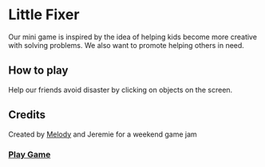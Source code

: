 # Little Fixer
Our mini game is inspired by the idea of helping kids become more creative with solving problems. We also want to promote helping others in need.

## How to play
Help our friends avoid disaster by clicking on objects on the screen.

## Credits
Created by [Melody](http://annemelody.com) and Jeremie for a weekend game jam

### [Play Game](https://jeremiespoken.itch.io/little-fixer)
